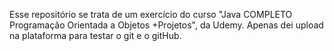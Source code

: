 Esse repositório se trata de um exercício do curso "Java COMPLETO Programação Orientada a Objetos +Projetos", da Udemy. 
Apenas dei upload na plataforma para testar o git e o gitHub.
